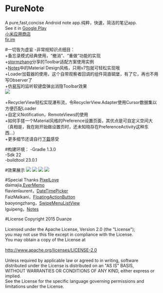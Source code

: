 # PureNote
A pure,fast,concise Android note app.纯粹，快速，简洁的笔记app.<br>
See it in [Google Play](https://play.google.com/store/apps/details?id=com.duanze.gasst)<br>
[小米应用商店](http://app.mi.com/detail/85433)<br>
[fir.im](http://fir.im/pure)

#一切皆为虚妄
-非常规知识点细目：
<br>+备忘录模式经典使用，“撤消”、“重做”功能的实现
<br>+[stormzhang](http://www.stormzhang.com/)分享的Toolbar适配方案使用实例
<br>+[Notes](https://github.com/lguipeng/Notes)中的Material Design风格，只用v7包就可轻松实现哦
<br>+Loader加载器的使用，这个自带观察者回调的组件简直碉堡，有了它，再也不用写Observer了
<br>+仿[易写](http://app.mi.com/detail/97233?ref=search)的监听软键盘弹出消隐Toolbar效果
<br>![](https://github.com/duanze/PureNote/blob/master/app_asset/pure.gif)
<br>
<br>+RecyclerView轻松实现瀑布流，令RecyclerView.Adapter使用Cursor数据集以方便匹配Loader
<br>+自定义Notification，RemoteViews的使用
<br>+如何手搓一个Material风格的Preference设置页面，其优点是可自定义空间大（真相是，我在刚开始做设置页时，还未知晓存在PreferenceActivity这种东西...）
<br>+更多细节还请自行[下载](http://app.mi.com/detail/85433)感受

#构建环境：
-Gradle 1.3.0<br>
-Sdk 22<br>
-buildtool 23.0.1

#效果展示
![](https://github.com/duanze/PureNote/blob/master/app_asset/Screenshot_2015-10-25-21-01-44.png)
![](https://github.com/duanze/PureNote/blob/master/app_asset/Screenshot_2015-10-25-21-02-10.png)
![](https://github.com/duanze/PureNote/blob/master/app_asset/Screenshot_2015-10-25-21-15-00.png)
![](https://github.com/duanze/PureNote/blob/master/app_asset/Screenshot_2015-10-25-21-15-16.png)

#Special Thanks
[PixelLove](http://www.pixellove.com/)
<br>daimajia,[EverMemo](https://github.com/daimajia/EverMemo)
<br>flavienlaurent，[DateTimePicker](https://github.com/flavienlaurent/datetimepicker)
<br>FaizMalkani，[FloatingActionButton](https://github.com/ FaizMalkani/FloatingActionButton)
<br>baoyongzhang，[SwipeMenuListView](https://github.com/baoyongzhang/SwipeMenuListView)
<br>lguipeng，[Notes](https://github.com/lguipeng/Notes)

#License
Copyright 2015 Duanze
<br>
<br>   Licensed under the Apache License, Version 2.0 (the "License");
<br>   you may not use this file except in compliance with the License.
<br>   You may obtain a copy of the License at
<br>
<br>       http://www.apache.org/licenses/LICENSE-2.0
<br>
<br>   Unless required by applicable law or agreed to in writing, software
<br>   distributed under the License is distributed on an "AS IS" BASIS,
<br>   WITHOUT WARRANTIES OR CONDITIONS OF ANY KIND, either express or implied.
<br>   See the License for the specific language governing permissions and
<br>   limitations under the License.